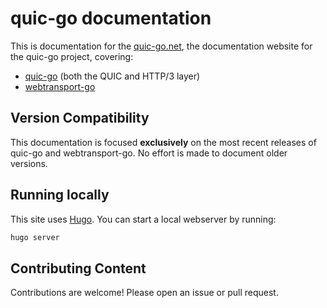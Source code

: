 # quic-go documentation

This is documentation for the [quic-go.net](https://quic-go.net), the documentation website for the quic-go project, covering:
* [quic-go](https://github.com/quic-go/quic-go) (both the QUIC and HTTP/3 layer)
* [webtransport-go](https://github.com/quic-go/webtransport-go)

## Version Compatibility

This documentation is focused **exclusively** on the most recent releases of quic-go and webtransport-go.
No effort is made to document older versions.

## Running locally

This site uses [Hugo](https://gohugo.io/). You can start a local webserver by running:
```bash
hugo server
```

## Contributing Content

Contributions are welcome! Please open an issue or pull request.
